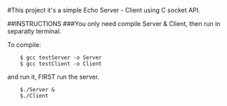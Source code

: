 #This project it's a simple Echo Server - Client using C socket API.

##INSTRUCTIONS
###You only need compile Server & Client, then run in separatly terminal.

To compile:
```
	$ gcc testServer -o Server
	$ gcc testClient -o Client

```
and run it, FIRST run the server.

```
	$./Server &
	$./Client

```
